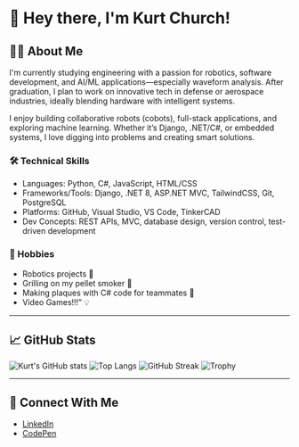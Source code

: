# 👋 Hey there, I'm Kurt Church!

## 👨‍💻 About Me

I'm currently studying engineering with a passion for robotics, software development, and AI/ML applications—especially waveform analysis. After graduation, I plan to work on innovative tech in defense or aerospace industries, ideally blending hardware with intelligent systems.

I enjoy building collaborative robots (cobots), full-stack applications, and exploring machine learning. Whether it’s Django, .NET/C#, or embedded systems, I love digging into problems and creating smart solutions.

### 🛠️ Technical Skills
- Languages: Python, C#, JavaScript, HTML/CSS
- Frameworks/Tools: Django, .NET 8, ASP.NET MVC, TailwindCSS, Git, PostgreSQL
- Platforms: GitHub, Visual Studio, VS Code, TinkerCAD
- Dev Concepts: REST APIs, MVC, database design, version control, test-driven development

### 🎯 Hobbies
- Robotics projects 🤖  
- Grilling on my pellet smoker 🍖  
- Making plaques with C# code for teammates 🎁  
- Video Games!!!” 💡  

---

## 📈 GitHub Stats

<!-- GitHub stats widget -->
![Kurt's GitHub stats](https://github-readme-stats.vercel.app/api?username=kchurc10&show_icons=true&theme=tokyonight)
![Top Langs](https://github-readme-stats.vercel.app/api/top-langs/?username=kchurc10&layout=compact&theme=tokyonight)
![GitHub Streak](https://streak-stats.demolab.com/?user=kchurc10&theme=tokyonight)
![Trophy](https://github-profile-trophy.vercel.app/?username=kchurc10&theme=gruvbox)


---

## 🔗 Connect With Me

- [LinkedIn]()
- [CodePen]()

